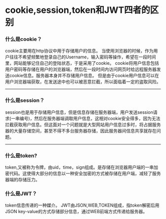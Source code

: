 # cookie,session,token和JWT四者的区别

### 什么是cookie？
cookie主要用在http协议中用于存储用户的信息。
当使用浏览器的时候，作为用户往往不希望频繁地登录自己的Username，输入密码等操作，希望在一段时间里，网站能够记住自己的登陆状态，于是采用了cookie。
cookie将用户信息包括用户密码等存储在用户的浏览器端，然后在一段时间内访问网页时给远程服务器发送cookie信息。服务器本身并不存储用户信息。
但是由于cookie用户信息可以在用户浏览器端获取，在发送途中也可以被恶意拦截，所以面临着一定的盗取风险。

---

### 什么是session？
session也是用于存储用户信息，但是信息存储在服务器端，用户发送session请求(一串编号)，然后在服务器端调取用户信息，这相对cookie安全得多，因为无法拦截获取用户信息。但这面对一个问题就是大型网站用户信息过多时，将占据服务器的大量存储空间，甚至不得不多台服务器存储，因此服务器间信息共享就存在问题。

---

### 什么是token?
token,又被称为令牌，由uid，time，sign组成。是存储在浏览器用户端的一串加密代码。这使得大部分的信息以一种安全加密的方式被存储在用户端，减轻了服务器端的存储压力。

### 什么是JWT？
token信息传递的一种媒介。
JWT由JSON,WEB,TOKEN组成，指token解密后用JSON key-value的方式存储部分信息，通过WEB前端方式传递给服务器。